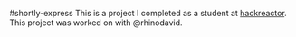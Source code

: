 #shortly-express
This is a project I completed as a student at [hackreactor](http://hackreactor.com). This project was worked on with @rhinodavid.
